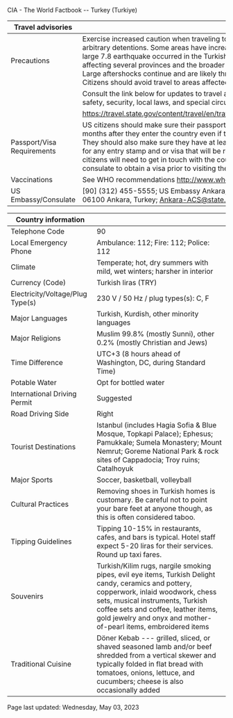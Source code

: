 CIA - The World Factbook -- Turkey (Turkiye)

| Travel advisories | |
| --- | --- |
| Precautions | Exercise increased caution when traveling to Turkey due to terrorism and arbitrary detentions. Some areas have increased risk. On February 6, 2023 a large 7.8 earthquake occurred in the Turkish Southeast, near Gaziantep, affecting several provinces and the broader Central Mediterranean region. Large aftershocks continue and are likely through the coming days. U.S. Citizens should avoid travel to areas affected by the earthquake. |
| | Consult the link below for updates to travel advisories and statements on safety, security, local laws, and special circumstances in this country. |
| | <https://travel.state.gov/content/travel/en/traveladvisories/traveladvisories.html> |
| Passport/Visa Requirements | US citizens should make sure their passport will not expire for at least 6 months after they enter the country even if they do not intend to stay that long. They should also make sure they have at least 1 blank page in their passport for any entry stamp and or visa that will be required. A visa is required. US citizens will need to get in touch with the country's embassy or nearest consulate to obtain a visa prior to visiting the country. |
| Vaccinations | See WHO recommendations  <http://www.who.int/> |
| US Embassy/Consulate | [90] (312) 455-5555; US Embassy Ankara, 110 Atatürk Blvd., Kavakl?dere, 06100 Ankara, Turkey; Ankara-ACS@state.gov; https://tr.usembassy.gov/ |

| Country information |  |
| --- | --- |
| Telephone Code | 90 |
| Local Emergency Phone | Ambulance: 112; Fire: 112; Police: 112 |
| Climate | Temperate; hot, dry summers with mild, wet winters; harsher in interior |
| Currency (Code) | Turkish liras (TRY) |
| Electricity/Voltage/Plug Type(s) | 230 V / 50 Hz / plug types(s): C, F |
| Major Languages | Turkish, Kurdish, other minority languages |
| Major Religions | Muslim 99.8% (mostly Sunni), other 0.2% (mostly Christian and Jews) |
| Time Difference | UTC+3 (8 hours ahead of Washington, DC, during Standard Time) |
| Potable Water | Opt for bottled water |
| International Driving Permit | Suggested |
| Road Driving Side | Right |
| Tourist Destinations | Istanbul (includes Hagia Sofia & Blue Mosque, Topkapi Palace); Ephesus; Pamukkale; Sumela Monastery; Mount Nemrut; Goreme National Park & rock sites of Cappadocia; Troy ruins; Catalhoyuk |
| Major Sports | Soccer, basketball, volleyball |
| Cultural Practices | Removing shoes in Turkish homes is customary. Be careful not to point your bare feet at anyone though, as this is often considered taboo. |
| Tipping Guidelines | Tipping 10-15% in restaurants, cafes, and bars is typical. Hotel staff expect 5-20 liras for their services. Round up taxi fares. |
| Souvenirs | Turkish/Kilim rugs, nargile smoking pipes, evil eye items, Turkish Delight candy, ceramics and pottery, copperwork, inlaid woodwork, chess sets, musical instruments, Turkish coffee sets and coffee, leather items, gold jewelry and onyx and mother-of-pearl items, embroidered items |
| Traditional Cuisine | Döner Kebab --- grilled, sliced, or shaved seasoned lamb and/or beef shredded from a vertical skewer and typically folded in flat bread with tomatoes, onions, lettuce, and cucumbers; cheese is also occasionally added |

Page last updated: Wednesday, May 03, 2023
